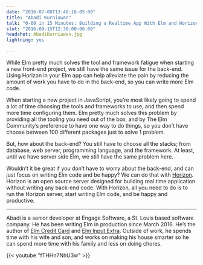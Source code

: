 ```yaml
---
date: "2016-07-08T13:48:16-05:00"
title: "Abadi Kurniawan"
talk: "0-60 in 15 Minutes: Building a Realtime App With Elm and Horizon"
slot: "2016-09-15T12:30:00-06:00"
headshot: AbadiKurniawan.jpg
lightning: yes

---
```


While Elm pretty much solves the tool and framework fatigue when starting a new
front-end project, we still have the same issue for the back-end. Using Horizon
in your Elm app can help alleviate the pain by reducing the amount of work you
have to do in the back-end, so you can write more Elm code.

<!--more-->

When starting a new project in JavaScript, you’re most likely going to spend a
lot of time choosing the tools and frameworks to use, and then spend more time
configuring them. Elm pretty much solves this problem by providing all the
tooling you need out of the box, and by The Elm Community’s preference to have
one way to do things, so you don’t have choose between 100 different packages
just to solve 1 problem.

But, how about the back-end? You still have to choose all the stacks; from
database, web server, programming language, and the framework. At least, until
we have server side Elm, we still have the same problem here.

Wouldn’t it be great if you don’t have to worry about the back-end, and can just
focus on writing Elm code and be happy? We can do that with
[Horizon](http://horizon.io/). Horizon is an open source server designed for
building real time application without writing any back-end code. With Horizon,
all you need to do is to run the Horizon server, start writing Elm code, and be
happy and productive.

---

Abadi is a senior developer at Engage Software, a St. Louis based software
company. He has been writing Elm in production since March 2016. He’s the author
of [Elm Credit Card](https://abadi199.github.io/elm-creditcard/) and
[Elm Input Extra](http://package.elm-lang.org/packages/abadi199/elm-input-extra/latest/).
Outside of work, he spends time with his wife and son, and works on making his
house smarter so he can spend more time with his family and less on doing
chores.

{{< youtube "fTHHn7NhU3w" >}}
